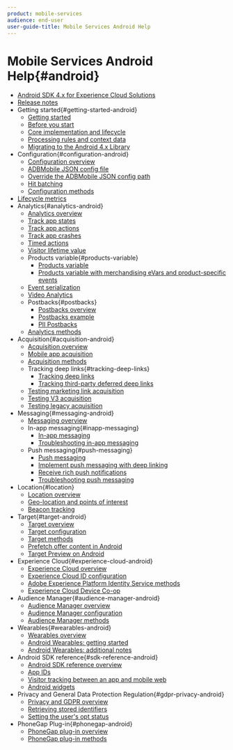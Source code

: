 ```yaml
---
product: mobile-services
audience: end-user
user-guide-title: Mobile Services Android Help
---
```


# Mobile Services Android Help{#android}

+ [Android SDK 4.x for Experience Cloud Solutions](overview.md)
+ [Release notes](rel-notes.md)
+ Getting started{#getting-started-android}
  + [Getting started](getting-started/getting-started.md)
  + [Before you start](getting-started/requirements.md)
  + [Core implementation and lifecycle](getting-started/dev-qs.md)
  + [Processing rules and context data](getting-started/proc-rules.md)
  + [Migrating to the Android 4.x Library](getting-started/migration-v3.md)
+ Configuration{#configuration-android}
  + [Configuration overview](configuration/configuration.md)
  + [ADBMobile JSON config file](configuration/json-config/json-config.md)
  + [Override the ADBMobile JSON config path](configuration/json-config/json-config-remote.md)
  + [Hit batching](configuration/hit-batching.md)
  + [Configuration methods](configuration/methods.md)
+ [Lifecycle metrics](metrics.md)
+ Analytics{#analytics-android}
  + [Analytics overview](analytics-main/analytics-main.md)
  + [Track app states](analytics-main/states.md)
  + [Track app actions](analytics-main/actions.md)
  + [Track app crashes](analytics-main/crashes.md)
  + [Timed actions](analytics-main/timed-actions.md)
  + [Visitor lifetime value](analytics-main/lifetime-value.md)
  + Products variable{#products-variable}
    + [Products variable](analytics-main/products/products.md)
    + [Products variable with merchandising eVars and product-specific events](analytics-main/products/products-variable-evars-events.md)
  + [Event serialization](analytics-main/event-serialization.md)
  + [Video Analytics](analytics-main/video-qs.md)
  + Postbacks{#postbacks}
    + [Postbacks overview](analytics-main/postbacks/postbacks.md)
    + [Postbacks example](analytics-main/postbacks/postback-example.md)
    + [PII Postbacks](analytics-main/postbacks/c-pii-postbacks.md)
  + [Analytics methods](analytics-main/analytics-methods.md)
+ Acquisition{#acquisition-android}
  + [Acquisition overview](acquisition-main/acquisition-main-android.md)
  + [Mobile app acquisition](acquisition-main/acquisition.md)
  + [Acquisition methods](acquisition-main/acquisition-methods.md)
  + Tracking deep links{#tracking-deep-links}
    + [Tracking deep links](acquisition-main/tracking-deep-links/tracking-deep-links.md)
    + [Tracking third-party deferred deep links](acquisition-main/tracking-deep-links/c-tracking-3rd-party-deferred-deep-links.md)
  + [Testing marketing link acquisition](acquisition-main/t-testing-marketing-link-acquisition.md)
  + [Testing V3 acquisition](acquisition-main/t-testing-version-3-acquisition.md)
  + [Testing legacy acquisition](acquisition-main/t-testing-acquisition.md)
+ Messaging{#messaging-android}
  + [Messaging overview](messaging-main/messaging-main-android.md)
  + In-app messaging{#inapp-messaging}
    + [In-app messaging](messaging-main/messaging/messaging.md)
    + [Troubleshooting in-app messaging](messaging-main/messaging/in-apps-ts.md)
  + Push messaging{#push-messaging}
    + [Push messaging](messaging-main/push-messaging/push-messaging.md)
    + [Implement push messaging with deep linking](messaging-main/push-messaging/t-mob-impl-push-deeplinking-android-4x.md)
    + [Receive rich push notifications](messaging-main/push-messaging/c-set-up-rich-push-notif-android.md)
    + [Troubleshooting push messaging](messaging-main/push-messaging/c-troubleshooting-push-messaging.md)
+ Location{#location}
  + [Location overview](location/location.md)
  + [Geo-location and points of interest](location/geo-poi.md)
  + [Beacon tracking](location/beacon.md)
+ Target{#target-android}
  + [Target overview](target-main/target-main.md)
  + [Target configuration](target-main/target.md)
  + [Target methods](target-main/c-target-methods.md)
  + [Prefetch offer content in Android](target-main/c-mob-target-prefetch-android.md)
  + [Target Preview on Android](target-main/c-mob-target-preview-android.md)
+ Experience Cloud{#experience-cloud-android}
  + [Experience Cloud overview](c-marketing-cloud/c-marketing-cloud.md)
  + [Experience Cloud ID configuration](c-marketing-cloud/mcvid.md)
  + [Adobe Experience Platform Identity Service methods](c-marketing-cloud/mc-methods.md)
  + [Experience Cloud Device Co-op](c-marketing-cloud/t-mob-mc-device-coop-android-.md)
+ Audience Manager{#audience-manager-android}
  + [Audience Manager overview](audience-manager/audience-manager.md)
  + [Audience Manager configuration](audience-manager/audiencemgmt.md)
  + [Audience Manager methods](audience-manager/c-audience-manager-methods.md)
+ Wearables{#wearables-android} 
  + [Wearables overview](wearables/wearables.md)
  + [Android Wearables: getting started](wearables/android-wearable.md)
  + [Android Wearables: additional notes](wearables/c-android-wearables--additional-notes.md)
+ Android SDK reference{#sdk-reference-android} 
  + [Android SDK reference overview](/help/android/reference/reference.md)
  + [App IDs](/help/android/reference/app-ids.md)
  + [Visitor tracking between an app and mobile web](/help/android/reference/hybrid-app.md)
  + [Android widgets](/help/android/reference/widgets.md)
+ Privacy and General Data Protection Regulation{#gdpr-privacy-android}
  + [Privacy and GDPR overview](c-mob-privacy-gdpr-android/c-mob-privacy-gdpr-android.md)
  + [Retrieving stored identifiers](c-mob-privacy-gdpr-android/c-mob-gdpr-ret-stored-ids-android.md)
  + [Setting the user's opt status](c-mob-privacy-gdpr-android/privacy.md)
+ PhoneGap Plug-in{#phonegap-android}
  + [PhoneGap plug-in overview](phonegap/phonegap.md)
  + [PhoneGap plug-in methods](phonegap/phonegap-methods.md)

